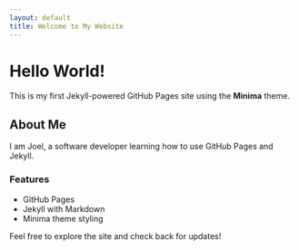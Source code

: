 ```yaml
---
layout: default
title: Welcome to My Website
---
```


# Hello World!

This is my first Jekyll-powered GitHub Pages site using the **Minima** theme.

## About Me

I am Joel, a software developer learning how to use GitHub Pages and Jekyll.

### Features

- GitHub Pages
- Jekyll with Markdown
- Minima theme styling

Feel free to explore the site and check back for updates!
